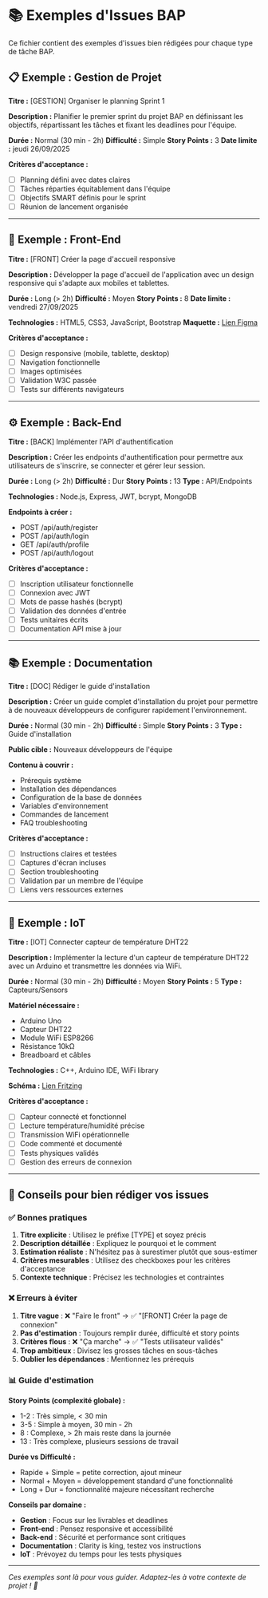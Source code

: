 # 📚 Exemples d'Issues BAP

Ce fichier contient des exemples d'issues bien rédigées pour chaque type de tâche BAP.

## 📋 Exemple : Gestion de Projet

**Titre :** [GESTION] Organiser le planning Sprint 1

**Description :**
Planifier le premier sprint du projet BAP en définissant les objectifs, répartissant les tâches et fixant les deadlines pour l'équipe.

**Durée :** Normal (30 min - 2h)
**Difficulté :** Simple
**Story Points :** 3
**Date limite :** jeudi 26/09/2025

**Critères d'acceptance :**
- [ ] Planning défini avec dates claires
- [ ] Tâches réparties équitablement dans l'équipe
- [ ] Objectifs SMART définis pour le sprint
- [ ] Réunion de lancement organisée

---

## 🎨 Exemple : Front-End

**Titre :** [FRONT] Créer la page d'accueil responsive

**Description :**
Développer la page d'accueil de l'application avec un design responsive qui s'adapte aux mobiles et tablettes.

**Durée :** Long (> 2h)
**Difficulté :** Moyen
**Story Points :** 8
**Date limite :** vendredi 27/09/2025

**Technologies :** HTML5, CSS3, JavaScript, Bootstrap
**Maquette :** [Lien Figma](https://figma.com/exemple)

**Critères d'acceptance :**
- [ ] Design responsive (mobile, tablette, desktop)
- [ ] Navigation fonctionnelle
- [ ] Images optimisées
- [ ] Validation W3C passée
- [ ] Tests sur différents navigateurs

---

## ⚙️ Exemple : Back-End

**Titre :** [BACK] Implémenter l'API d'authentification

**Description :**
Créer les endpoints d'authentification pour permettre aux utilisateurs de s'inscrire, se connecter et gérer leur session.

**Durée :** Long (> 2h)
**Difficulté :** Dur
**Story Points :** 13
**Type :** API/Endpoints

**Technologies :** Node.js, Express, JWT, bcrypt, MongoDB

**Endpoints à créer :**
- POST /api/auth/register
- POST /api/auth/login
- GET /api/auth/profile
- POST /api/auth/logout

**Critères d'acceptance :**
- [ ] Inscription utilisateur fonctionnelle
- [ ] Connexion avec JWT
- [ ] Mots de passe hashés (bcrypt)
- [ ] Validation des données d'entrée
- [ ] Tests unitaires écrits
- [ ] Documentation API mise à jour

---

## 📚 Exemple : Documentation

**Titre :** [DOC] Rédiger le guide d'installation

**Description :**
Créer un guide complet d'installation du projet pour permettre à de nouveaux développeurs de configurer rapidement l'environnement.

**Durée :** Normal (30 min - 2h)
**Difficulté :** Simple
**Story Points :** 3
**Type :** Guide d'installation

**Public cible :** Nouveaux développeurs de l'équipe

**Contenu à couvrir :**
- Prérequis système
- Installation des dépendances
- Configuration de la base de données
- Variables d'environnement
- Commandes de lancement
- FAQ troubleshooting

**Critères d'acceptance :**
- [ ] Instructions claires et testées
- [ ] Captures d'écran incluses
- [ ] Section troubleshooting
- [ ] Validation par un membre de l'équipe
- [ ] Liens vers ressources externes

---

## 🔌 Exemple : IoT

**Titre :** [IOT] Connecter capteur de température DHT22

**Description :**
Implémenter la lecture d'un capteur de température DHT22 avec un Arduino et transmettre les données via WiFi.

**Durée :** Normal (30 min - 2h)
**Difficulté :** Moyen
**Story Points :** 5
**Type :** Capteurs/Sensors

**Matériel nécessaire :**
- Arduino Uno
- Capteur DHT22
- Module WiFi ESP8266
- Résistance 10kΩ
- Breadboard et câbles

**Technologies :** C++, Arduino IDE, WiFi library

**Schéma :** [Lien Fritzing](https://fritzing.org/exemple)

**Critères d'acceptance :**
- [ ] Capteur connecté et fonctionnel
- [ ] Lecture température/humidité précise
- [ ] Transmission WiFi opérationnelle
- [ ] Code commenté et documenté
- [ ] Tests physiques validés
- [ ] Gestion des erreurs de connexion

---

## 🎯 Conseils pour bien rédiger vos issues

### ✅ Bonnes pratiques

1. **Titre explicite** : Utilisez le préfixe [TYPE] et soyez précis
2. **Description détaillée** : Expliquez le pourquoi et le comment
3. **Estimation réaliste** : N'hésitez pas à surestimer plutôt que sous-estimer
4. **Critères mesurables** : Utilisez des checkboxes pour les critères d'acceptance
5. **Contexte technique** : Précisez les technologies et contraintes

### ❌ Erreurs à éviter

1. **Titre vague** : ❌ "Faire le front" → ✅ "[FRONT] Créer la page de connexion"
2. **Pas d'estimation** : Toujours remplir durée, difficulté et story points
3. **Critères flous** : ❌ "Ça marche" → ✅ "Tests utilisateur validés"
4. **Trop ambitieux** : Divisez les grosses tâches en sous-tâches
5. **Oublier les dépendances** : Mentionnez les prérequis

### 📊 Guide d'estimation

**Story Points (complexité globale) :**
- 1-2 : Très simple, < 30 min
- 3-5 : Simple à moyen, 30 min - 2h
- 8 : Complexe, > 2h mais reste dans la journée
- 13 : Très complexe, plusieurs sessions de travail

**Durée vs Difficulté :**
- Rapide + Simple = petite correction, ajout mineur
- Normal + Moyen = développement standard d'une fonctionnalité
- Long + Dur = fonctionnalité majeure nécessitant recherche

**Conseils par domaine :**
- **Gestion** : Focus sur les livrables et deadlines
- **Front-end** : Pensez responsive et accessibilité
- **Back-end** : Sécurité et performance sont critiques
- **Documentation** : Clarity is king, testez vos instructions
- **IoT** : Prévoyez du temps pour les tests physiques

---

*Ces exemples sont là pour vous guider. Adaptez-les à votre contexte de projet ! 🚀*